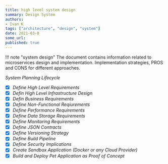 ```yaml
---
title: high level system design
summary: Design System
authors:
- Ivan K
tags: ["architecture", "design", "system"]
date: 2021-03-8
some_url:
published: true
---
```


!!! note "system design"
    The document contains information related to microservices design and implementation.
    Implementation strategies, PROS and CONS for different approaches.

*System Planning Lifecycle*

- [X] *Define High Level Requirements*
- [X] *Defin High Level Infrastructure Design*
- [X] *Defin Business Requirements*
- [X] *Define Non-Functional Reqiurements*
- [X] *Define Performance Requirements*
- [X] *Define Data Storage Requirements*
- [X] *Define Monitoring Requirements*
- [X] *Define JSON Contracts*
- [X] *Define Versioning Strategy*
- [X] *Define Build Pipeline*
- [X] *Define Security Implications*
- [X] *Create Sandbox Application (Docker or any Cloud Provider)*
- [X] *Build and Deploy Pet Application as Proof of Concept*
